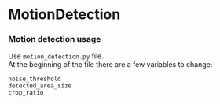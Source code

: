 # MotionDetection

### Motion detection usage
Use ```motion_detection.py``` file.  
At the beginning of the file there are a few variables to change:
```
noise_threshold
detected_area_size
crop_ratio
```
